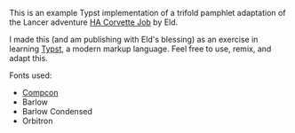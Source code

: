 This is an example Typst implementation of a trifold pamphlet adaptation of the Lancer adventure [HA Corvette Job](https://hackmd.io/@Eldraen/SJd1_hBKL) by Eld.

I made this (and am publishing with Eld's blessing) as an exercise in learning [Typst](https://typst.app/), a modern markup language. Feel free to use, remix, and adapt this.

Fonts used:

* [Compcon](https://github.com/massif-press/compcon/tree/master/src/assets/glyphs/fonts)
* Barlow
* Barlow Condensed
* Orbitron
